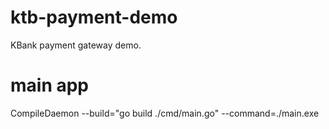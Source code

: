 # ktb-payment-demo
KBank payment gateway demo.

# main app
CompileDaemon --build="go build ./cmd/main.go" --command=./main.exe